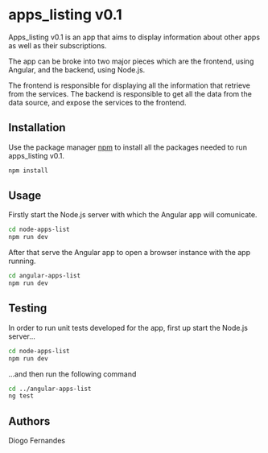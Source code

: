 # apps_listing v0.1

Apps_listing v0.1 is an app that aims to display information about other apps as well as their subscriptions.

The app can be broke into two major pieces which are the frontend, using Angular, and the backend, using Node.js.

The frontend is responsible for displaying all the information that retrieve from the services. The backend is responsible to get all the data from the data source, and expose the services to the frontend.

## Installation

Use the package manager [npm](https://www.npmjs.com/) to install all the packages needed to run apps_listing v0.1.

```bash
npm install
```

## Usage

Firstly start the Node.js server with which the Angular app will comunicate.

```bash
cd node-apps-list
npm run dev
```

After that serve the Angular app to open a browser instance with the app running.

```bash
cd angular-apps-list
npm run dev
```

## Testing
In order to run unit tests developed for the app, first up start the Node.js server...

```bash
cd node-apps-list
npm run dev
```

...and then run the following command

```bash
cd ../angular-apps-list
ng test
```

## Authors
Diogo Fernandes

